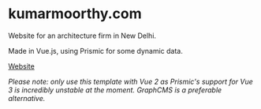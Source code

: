 # kumarmoorthy.com

Website for an architecture firm in New Delhi.

Made in Vue.js, using Prismic for some dynamic data.

[Website](https://kumarmoorthy.com)

_Please note: only use this template with Vue 2 as Prismic's support for Vue 3 is incredibly unstable at the moment. GraphCMS is a preferable alternative._
